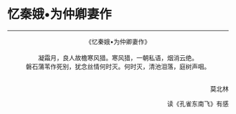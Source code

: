 # 忆秦娥•为仲卿妻作
***
<center>
《忆秦娥•为仲卿妻作》<br> 
<br>
凝霜月，良人故檐寒风猎。寒风猎，一朝私语，烟消云绝。<br>
磐石蒲苇作死别，犹念丝情何时灭。何时灭，清池泪落，庭树声咽。
</center>  
<br>
<p align="right">莫北林</p>
<p align="right">读《孔雀东南飞》有感</p>
